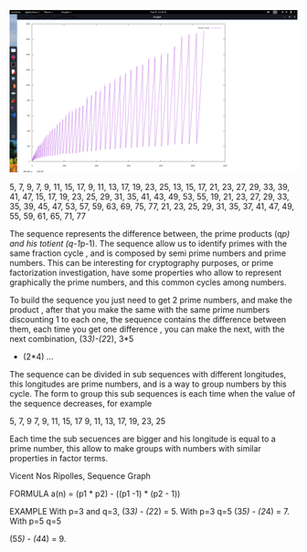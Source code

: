 
![Image of Graph](./graph.png)

5, 7, 9, 7, 9, 11, 15, 17, 9, 11, 13, 17, 19, 23, 25, 13, 15, 17, 21, 23, 27, 29, 33, 39, 41, 47,
15, 17, 19, 23, 25, 29, 31, 35, 41, 43, 49, 53, 55, 19, 21, 23, 27, 29, 33, 35, 39, 45, 47, 53,
57, 59, 63, 69, 75, 77, 21, 23, 25, 29, 31, 35, 37, 41, 47, 49, 55, 59, 61, 65, 71, 77 

The sequence represents the difference between, the prime products (q*p) and his
totient (q-1*p-1). The sequence allow us to identify primes with the same
fraction cycle , and is composed by semi prime numbers and prime numbers. This
can be interesting for cryptography purposes, or prime factorization
investigation, have some properties who allow to represent graphically the prime
numbers, and this common cycles among numbers.

To build the sequence you just need to get 2 prime numbers, and make the product ,
after that you make the same with the same prime numbers discounting 1 to each
one, the sequence contains the difference between them, each time you get one
difference , you can make the next, with the next combination, (3*3)-(2*2), 3*5
- (2*4) ...

The sequence can be divided in sub sequences with different longitudes, this
longitudes are prime numbers, and is a way to group numbers by this cycle. The
form to group this sub sequences is each time when the value of the sequence
decreases, for example

5, 7, 9
7, 9, 11, 15, 17
9, 11, 13, 17, 19, 23, 25

Each time the sub secuences are bigger and his longitude is equal to a prime
number, this allow to make groups with numbers with similar properties in factor
terms.


Vicent Nos Ripolles, Sequence Graph

FORMULA a(n) = (p1 * p2) - ((p1 -1) * (p2 - 1))

EXAMPLE With p=3 and q=3, (3*3) - (2*2) = 5. With p=3 q=5 (3*5) - (2*4) = 7. With p=5 q=5

(5*5) - (4*4) = 9.
